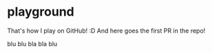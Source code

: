 # playground
That's how I play on GitHub! :D
And here goes the first PR in the repo!

blu blu bla bla blu

